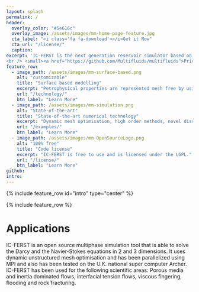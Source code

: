 ```yaml
---
layout: splash
permalink: /
header:
  overlay_color: "#5e616c"
  overlay_image: /assets/images/mm-home-page-feature.jpg
  cta_label: "<i class='fa fa-download'></i>Get it Now"
  cta_url: "/license/"
  caption:
excerpt: 'IC-FERST is the next generation reservoir simulator based on Control-Volume Finite Element methods and dynamic unstructured mesh optimisation.
<br /> <small><a href="https://github.com/Multifluids/multifluids">Private repository</a></small><br /><br /> {::nomarkdown}{:/nomarkdown}'
feature_row:
  - image_path: /assets/images/mm-surface-based.png
    alt: "customizable"
    title: "Surface based modelling"
    excerpt: "Petrophysical properties are represented mesh free by using NURBS surfaces."
    url: "/technology/"
    btn_label: "Learn More"
  - image_path: /assets/images/mm-simulation.png
    alt: "State-of-the-art"
    title: "State-of-the-art numerical technology"
    excerpt: "Dynamic mesh optimisation, high order methods, novel discretizations, resilient against 'poor' quality meshes, etc. "
    url: "/examples/"
    btn_label: "Learn More"
  - image_path: /assets/images/mm-OpenSourceLogo.png
    alt: "100% free"
    title: "Code license"
    excerpt: "IC-FERST is free to use and is licensed under the LGPL."
    url: "/license/"
    btn_label: "Learn More"
github:
intro:
---
```


{% include feature_row id="intro" type="center" %}

{% include feature_row %}





# Applications

IC-FERST is an open source multiphase simulation tool that is able to solve the Darcy and the Navier-Stokes equations in 2 and 3 dimensions. It uses dynamic unstructured mesh optimisation and has been parallelized using MPI and also has been tested on the U.K. national super computer Archer. IC-FERST has been used for the following scientific areas: Porous media and inertia dominated flows, interfacial tension flows, viscous fingering, flooding and rock fracturing.

